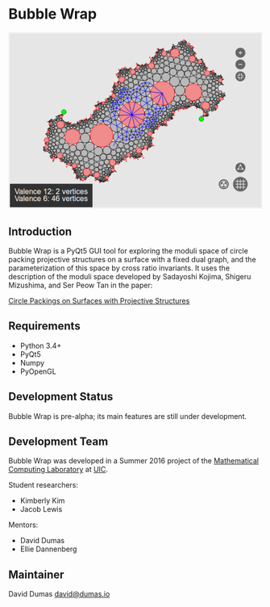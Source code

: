 Bubble Wrap
===========

![Quasi-Fuchsian circle packing](images/qf-packing-2016-08-08.png "Quasi-Fuchsian circle packing displayed with Bubble Wrao")

Introduction
------------

Bubble Wrap is a PyQt5 GUI tool for exploring the moduli space of
circle packing projective structures on a surface with a fixed dual
graph, and the parameterization of this space by cross ratio
invariants.  It uses the description of the moduli space developed by
Sadayoshi Kojima, Shigeru Mizushima, and Ser Peow Tan in the paper:

[Circle Packings on Surfaces with Projective Structures](http://projecteuclid.org/euclid.jdg/1090426770)


Requirements
------------

* Python 3.4+
* PyQt5
* Numpy
* PyOpenGL


Development Status
------------------

Bubble Wrap is pre-alpha; its main features are still under development.


Development Team
----------------

Bubble Wrap was developed in a Summer 2016 project of the
[Mathematical Computing Laboratory](http://mcl.math.uic.edu/) at
[UIC](http://uic.edu/).

Student researchers:

* Kimberly Kim
* Jacob Lewis

Mentors:

* David Dumas
* Ellie Dannenberg


Maintainer
----------

David Dumas <david@dumas.io>

